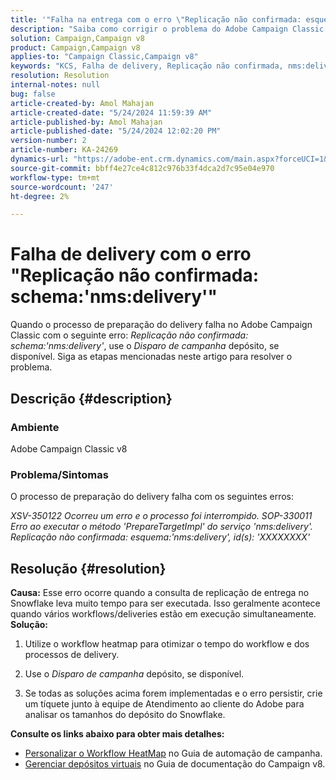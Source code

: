 ```yaml
---
title: '"Falha na entrega com o erro \"Replicação não confirmada: esquema:''nms:delivery''\"'
description: "Saiba como corrigir o problema do Adobe Campaign Classic em que a entrega falha com o erro \"Replicação não confirmada: schema:'nms:delivery'\"."
solution: Campaign,Campaign v8
product: Campaign,Campaign v8
applies-to: "Campaign Classic,Campaign v8"
keywords: "KCS, Falha de delivery, Replicação não confirmada, nms:delivery error, Error, Adobe Campaign Classic, ACC v8"
resolution: Resolution
internal-notes: null
bug: false
article-created-by: Amol Mahajan
article-created-date: "5/24/2024 11:59:39 AM"
article-published-by: Amol Mahajan
article-published-date: "5/24/2024 12:02:20 PM"
version-number: 2
article-number: KA-24269
dynamics-url: "https://adobe-ent.crm.dynamics.com/main.aspx?forceUCI=1&pagetype=entityrecord&etn=knowledgearticle&id=e13b4a17-c519-ef11-9f89-000d3a37816b"
source-git-commit: bbff4e27ce4c812c976b33f4dca2d7c95e04e970
workflow-type: tm+mt
source-wordcount: '247'
ht-degree: 2%

---
```


# Falha de delivery com o erro &quot;Replicação não confirmada: schema:&#39;nms:delivery&#39;&quot;


Quando o processo de preparação do delivery falha no Adobe Campaign Classic com o seguinte erro: *Replicação não confirmada: schema:&#39;nms:delivery&#39;*, use o *Disparo de campanha* depósito, se disponível. Siga as etapas mencionadas neste artigo para resolver o problema.

## Descrição {#description}


### <b>Ambiente</b>

Adobe Campaign Classic v8



### <b>Problema/Sintomas</b>

O processo de preparação do delivery falha com os seguintes erros:

*XSV-350122 Ocorreu um erro e o processo foi interrompido.*
*SOP-330011 Erro ao executar o método &#39;PrepareTargetImpl&#39; do serviço &#39;nms:delivery&#39;.*
*Replicação não confirmada: esquema:&#39;nms:delivery&#39;, id(s): &#39;XXXXXXXX&#39;*


## Resolução {#resolution}

<b>Causa:</b>
Esse erro ocorre quando a consulta de replicação de entrega no Snowflake leva muito tempo para ser executada. Isso geralmente acontece quando vários workflows/deliveries estão em execução simultaneamente.
<b>Solução:</b>
1. Utilize o workflow heatmap para otimizar o tempo do workflow e dos processos de delivery.


2. Use o *Disparo de campanha* depósito, se disponível.


3. Se todas as soluções acima forem implementadas e o erro persistir, crie um tíquete junto à equipe de Atendimento ao cliente do Adobe para analisar os tamanhos do depósito do Snowflake.


<b>Consulte os links abaixo para obter mais detalhes:</b>

- [Personalizar o Workflow HeatMap](https://experienceleague.adobe.com/en/docs/campaign/automation/workflows/monitoring-workflows/heatmap#using-the-heatmap) no Guia de automação de campanha.
- [Gerenciar depósitos virtuais](https://experienceleague.adobe.com/en/docs/campaign/campaign-v8/data/workflows#warehouse) no Guia de documentação do Campaign v8.

